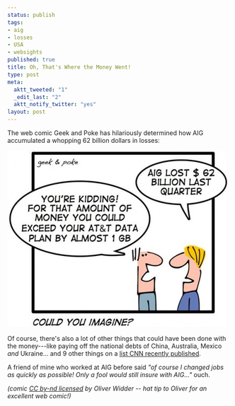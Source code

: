 ```yaml
--- 
status: publish
tags: 
- aig
- losses
- USA
- websights
published: true
title: Oh, That's Where the Money Went!
type: post
meta: 
  aktt_tweeted: "1"
  _edit_last: "2"
  aktt_notify_twitter: "yes"
layout: post
---
```

The web comic Geek and Poke has hilariously determined how AIG accumulated a whopping 62 billion dollars in losses:

<a href="http://geekandpoke.typepad.com/geekandpoke/2009/03/could-you-imagine.html"><img src="/media/wp/2009/03/gnp-aig-loss-497x400.jpg" alt="Geek and Poke: AIG Losses" title="Geek and Poke: AIG Losses" width="497" height="400" class="alignnone size-medium wp-image-2061" /></a>

Of course, there's also a lot of other things that could have been done with the money---like paying off the national debts of China, Australia, Mexico <em>and</em> Ukraine... and 9 other things on a <a href="http://edition.cnn.com/2009/BUSINESS/03/02/markets.whatlossbuys/">list CNN recently published</a>.

A friend of mine who worked at AIG before said <em>"of course I changed jobs as quickly as possible! Only a fool would still insure with AIG..."</em> ouch.

<em>(comic <a href="http://geekandpoke.typepad.com/">CC by-nd licensed</a> by Oliver Widder -- hat tip to Oliver for an excellent web comic!)</em>

